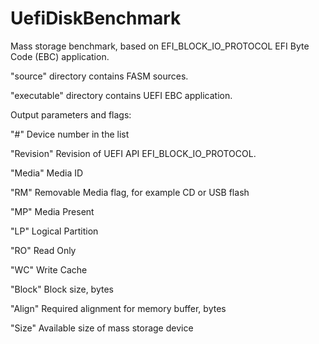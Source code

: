 # UefiDiskBenchmark
Mass storage benchmark, based on EFI_BLOCK_IO_PROTOCOL
EFI Byte Code (EBC) application.

"source" directory contains FASM sources.

"executable" directory contains UEFI EBC application.

Output parameters and flags:

"#" Device number in the list

"Revision" Revision of UEFI API EFI_BLOCK_IO_PROTOCOL.

"Media" Media ID

"RM" Removable Media flag, for example CD or USB flash

"MP" Media Present

"LP" Logical Partition

"RO" Read Only

"WC" Write Cache

"Block" Block size, bytes

"Align" Required alignment for memory buffer, bytes

"Size" Available size of mass storage device












